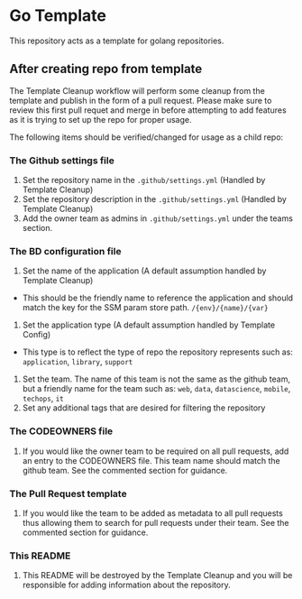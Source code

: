 # Go Template

This repository acts as a template for golang repositories.

## After creating repo from template

The Template Cleanup workflow will perform some cleanup from the template and publish in the form of a pull request.  Please make sure to review this first pull requet and merge in before attempting to add features as it is trying to set up the repo for proper usage.

The following items should be verified/changed for usage as a child repo:

### The Github settings file

1. Set the repository name in the `.github/settings.yml` (Handled by Template Cleanup)
1. Set the repository description in the `.github/settings.yml` (Handled by Template Cleanup)
1. Add the owner team as admins in `.github/settings.yml` under the teams section.

### The BD configuration file

1. Set the name of the application (A default assumption handled by Template Cleanup)
  - This should be the friendly name to reference the application and should match the key for the SSM param store path.  `/{env}/{name}/{var}`
1. Set the application type (A default assumption handled by Template Config)
  - This type is to reflect the type of repo the repository represents such as: `application`, `library`, `support`
1. Set the team.  The name of this team is not the same as the github team, but a friendly name for the team such as: `web`, `data`, `datascience`, `mobile`, `techops`, `it`
1. Set any additional tags that are desired for filtering the repository

### The CODEOWNERS file

1. If you would like the owner team to be required on all pull requests, add an entry to the CODEOWNERS file.  This team name should match the github team.  See the commented section for guidance.

### The Pull Request template

1. If you would like the team to be added as metadata to all pull requests thus allowing them to search for pull requests under their team.  See the commented section for guidance.

### This README

1. This README will be destroyed by the Template Cleanup and you will be responsible for adding information about the repository.
